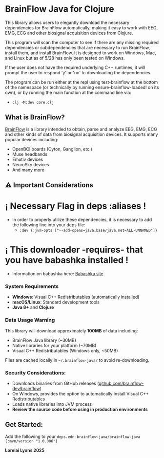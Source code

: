 # BrainFlow Java for Clojure

This library allows users to elegantly download the necessary dependencies for BrainFlow automatically, making it easy to work with EEG, EMG, ECG and other biosignal acquisition devices from Clojure.

This program will scan the computer to see if there are any missing required dependencies or subdependencies that are necessary to run BrainFlow, install them, and install BrainFlow. It is designed to work on Windows, Mac, and Linux but as of 5/28 has only been tested on Windows.

If the user does not have the required underlying C++ runtimes, it will prompt the user to respond 'y' or 'no' to downloading the dependencies.

The program can be run either at the repl using test-brainflow at the bottom of the namespace (or technically by running ensure-brainflow-loaded! on its own), or by running the main function at the command line via:
- `clj -M:dev core.clj` 

## What is BrainFlow?

[BrainFlow](https://brainflow.org/) is a library intended to obtain, parse and analyze EEG, EMG, ECG and other kinds of data from biosignal acquisition devices. It supports many popular devices including:

- OpenBCI boards (Cyton, Ganglion, etc.)
- Muse headbands
- Emotiv devices
- NeuroSky devices
- And many more

## ⚠️ Important Considerations

# ¡ Necessary Flag in deps :aliases !

- In order to properly utilize these dependencies, it is necessary to add the following line into your deps file:
   - `:dev {:jvm-opts ["--add-opens=java.base/java.net=ALL-UNNAMED"]}`

#  ¡ This downloader -requires- that you have babashka installed !
- Information on babashka here: [Babashka site](https://babashka.org/)

### System Requirements

- **Windows**: Visual C++ Redistributables (automatically installed)
- **macOS/Linux**: Standard development tools
- **Java 8+** and **Clojure**

### Data Usage Warning

This library will download approximately **100MB** of data including:

- BrainFlow Java library (~30MB)
- Native libraries for your platform (~70MB)
- Visual C++ Redistributables (Windows only, ~50MB)

Files are cached locally in `~/.brainflow-java/` to avoid re-downloading.

### Security Considerations:
- Downloads binaries from GitHub releases ([github.com/brainflow-dev/brainflow](https://github.com/brainflow-dev/brainflow))
- On Windows, provides the option to automatically install Visual C++ Redistributables
- Loads native libraries into JVM process
- **Review the source code before using in production environments**

## Get Started:

Add the following to your `deps.edn`:
`brainflow-java/brainflow-java {:mvn/version "1.0.006"}`

__Lorelai Lyons 2025__